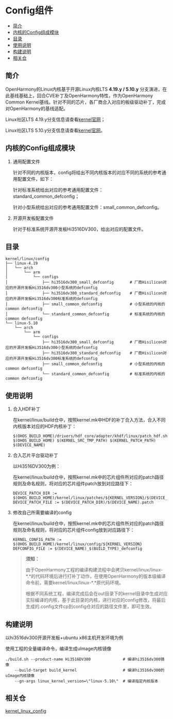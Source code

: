 # Config组件<a name="ZH-CN_TOPIC_0000001102487950"></a>

-   [简介](#section11660541593)
-   [内核的Config组成模块](#section28381947133910)
-   [目录](#section161941989596)
-   [使用说明](#section1393789267)
-   [构建说明](#section19369206113115)
-   [相关仓](#section1371113476307)

## 简介<a name="section11660541593"></a>

OpenHarmony的Linux内核基于开源Linux内核LTS **4.19.y / 5.10.y** 分支演进，在此基线基础上，回合CVE补丁及OpenHarmony特性，作为OpenHarmony Common Kernel基线。针对不同的芯片，各厂商合入对应的板级驱动补丁，完成对OpenHarmony的基线适配。

Linux社区LTS 4.19.y分支信息请查看[kernel官网](https://git.kernel.org/pub/scm/linux/kernel/git/stable/linux.git/log/?h=linux-4.19.y)；

Linux社区LTS 5.10.y分支信息请查看[kernel官网](https://git.kernel.org/pub/scm/linux/kernel/git/stable/linux.git/log/?h=linux-5.10.y)。

## 内核的Config组成模块<a name="section28381947133910"></a>

1. 通用配置文件

	针对不同的内核版本，config将给出不同内核版本的对应不同的系统的参考通用配置文件，如下：
	
	针对标准系统给出对应的参考通用配置文件：standard\_common\_defconfig；
	
	针对小型系统给出对应的参考通用配置文件：small\_common\_defconfig。

2. 开源开发板配置文件

	针对于标准系统开源开发板Hi3516DV300，给出对应的配置文件。

## 目录<a name="section161941989596"></a>

```
kernel/linux/config
├── linux-4.19
│   └── arch
│       └── arm
│           └── configs
│               ├── hi3516dv300_small_defconfig       # 厂商Hisilicon对应的开源开发板Hi3516dv300小型系统的defconfig
│               ├── hi3516dv300_standard_defconfig    # 厂商Hisilicon对应的开源开发板Hi3516dv300标准系统的defconfig
│               ├── small_common_defconfig            # 小型系统的内核的common defconfig
│               └── standard_common_defconfig         # 标准系统的内核的common defconfig
└── linux-5.10
    └── arch
        └── arm
            └── configs
                ├── hi3516dv300_small_defconfig       # 厂商Hisilicon对应的开源开发板Hi3516dv300小型系统的defconfig
                ├── hi3516dv300_standard_defconfig    # 厂商Hisilicon对应的开源开发板Hi3516dv300标准系统的defconfig
                ├── small_common_defconfig            # 小型系统的内核的common defconfig
                └── standard_common_defconfig         # 标准系统的内核的common defconfig
```

## 使用说明<a name="section1393789267"></a>

1. 合入HDF补丁

	在kernel/linux/build仓中，按照kernel.mk中HDF的补丁合入方法，合入不同内核版本对应的HDF内核补丁：
	
	```
	$(OHOS_BUILD_HOME)/drivers/hdf_core/adapter/khdf/linux/patch_hdf.sh $(OHOS_BUILD_HOME) $(KERNEL_SRC_TMP_PATH) $(KERNEL_PATCH_PATH) $(DEVICE_NAME)
	```

2. 合入芯片平台驱动补丁

	以Hi3516DV300为例：
	
	在kernel/linux/build仓中，按照kernel.mk中的芯片组件所对应的patch路径规则及命名规则，将对应的芯片组件patch放到对应路径下：
	
	```
	DEVICE_PATCH_DIR := $(OHOS_BUILD_HOME)/kernel/linux/patches/${KERNEL_VERSION}/$(DEVICE_NAME)_patch
	DEVICE_PATCH_FILE := $(DEVICE_PATCH_DIR)/$(DEVICE_NAME).patch
	```

3. 修改自己所需要编译的config

	在kernel/linux/build仓中，按照kernel.mk中的芯片组件所对应的patch路径规则及命名规则，将对应的芯片组件config放到对应路径下：
	
	```
	KERNEL_CONFIG_PATH := $(OHOS_BUILD_HOME)/kernel/linux/config/${KERNEL_VERSION}
	DEFCONFIG_FILE := $(DEVICE_NAME)_$(BUILD_TYPE)_defconfig
	```
	
	> **须知：** 
	>
	>由于OpenHarmony工程的编译构建流程中会拷贝kernel/linux/linux-\*\.\*的代码环境后进行打补丁动作，在使用OpenHarmony的版本级编译命令前，需要kernel/linux/linux-\*\.\*原代码环境。
	>
	>根据不同系统工程，编译完成后会在out目录下的kernel目录中生成对应实际编译的内核，基于此目录的内核，进行对应的config修改，将最后生成的\.config文件cp到config仓对应的路径文件里，即可生效。

## 构建说明<a name="section19369206113115"></a>
以hi3516dv300开源开发板+ubuntu x86主机开发环境为例

使用工程的全量编译命令，编译生成uImage内核镜像

```
./build.sh --product-name Hi3516DV300              # 编译hi3516dv300镜像
    --build-target build_kernel                    # 编译hi3516dv300的uImage内核镜像
    --gn-args linux_kernel_version=\"linux-5.10\"  # 编译指定内核版本
```

## 相关仓<a name="section1371113476307"></a>
<u>kernel\_linux\_config</u>

